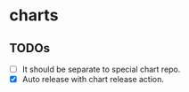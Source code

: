 charts
===

## TODOs

- [ ] It should be separate to special chart repo.
- [X] Auto release with chart release action.